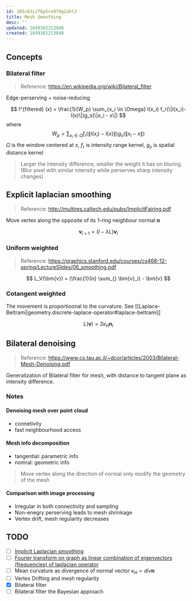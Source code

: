 ```yaml
---
id: 165c63izf6p5re979g2aht3
title: Mesh Smoothing
desc: ''
updated: 1649382213948
created: 1649382213948
---
```


## Concepts

### Bilateral filter
> Reference: https://en.wikipedia.org/wiki/Bilateral_filter

Edge-perserving + noise-reducing 

$$
I^{filtered} (x) = \frac{1}{W_p} \sum_{x_i \in \Omega} I(x_i) f_r(\|I(x_i)-I(x)\|)g_s(\|x_i - x\|)
$$
where
$$
W_p = \sum_{x_i \in \Omega} f_r(\|I(x_i)-I(x)\|)g_s(\|x_i - x\|)
$$
$\Omega$ is the window centered at $x$, $f_r$ is intensity range kernel, $g_s$ is spatial distance kernel

> Larger the intensity difference, smaller the weight it has on bluring. (Blur pixel with similar intensity while perserves sharp intensity changes)

## Explicit laplacian smoothing
> Reference: http://multires.caltech.edu/pubs/ImplicitFairing.pdf

Move vertex along the opposite of its 1-ring neighbour normal $\bm{n}$

$$
\bm{v}_{i+1} = (I - \lambda L) \bm{v}_i
$$


### Uniform weighted
> Reference: https://graphics.stanford.edu/courses/cs468-12-spring/LectureSlides/06_smoothing.pdf

$$
L_V(\bm{v}) = (\frac{1}{n} \sum_{} \bm{v}_i) - \bm{v}
$$

### Cotangent weighted

The movement is proportioonal to the curvature. See [[Laplace-Beltrami|geometry.discrete-laplace-operator#laplace-beltrami]]

$$
L(\bm{v}) = 2\kappa_H \bm{n}_i
$$

## Bilateral denoising
> Reference: https://www.cs.tau.ac.il/~dcor/articles/2003/Bilateral-Mesh-Denoising.pdf

Generalization of Bilateral filter for mesh, with distance to tangent plane as intensity difference.

### Notes

#### Denoising mesh over point cloud
- connetivity
- fast neighbourhood access

#### Mesh info decomposition
- tangential: parametric info
- nomral: geometric info

> Move vertex along the direction of normal only modify the geometry of the mesh

#### Comparison with image processing
-  Irregular in both connectivity and sampling
- Non-enegry perserving leads to mesh shrinkage
- Vertex drift, mesh regularity decreases

## TODO
- [ ] [Implicit Laplacian smoothing](http://mesh.brown.edu/taubin/pdfs/taubin-sg95.pdf)
- [ ] [Fourier transform on graph as linear combination of eigenvectors (frequencies) of laplacian operator](https://www.math.ucla.edu/~tao/preprints/fourier.pdf)
- [ ] Mean curvature as divergence of normal vector $\kappa_H = div \bm{n}$
- [ ] Vertex Drifting and mesh regularity
- [x] Bilateral filter
- [ ] Bilateral filter the Bayesian approach
